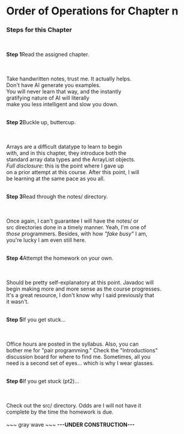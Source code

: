 
# Order of Operations for Chapter n <br>

<h3>Steps for this Chapter</h3>
<br>
<p><b>Step 1</b>Read the assigned chapter.</p><br>
<br>
Take handwritten notes, trust me. It actually helps.<br>
Don't have AI generate you examples.<br>
You will never learn that way, and the instantly <br>
gratifying nature of AI will literally <br>
make you less intelligent and slow you down.<br>
<br>
<p><b>Step 2</b>Buckle up, buttercup.</p><br>
<br>
Arrays are a difficult datatype to learn to begin <br>
with, and in this chapter, they introduce both the <br>
standard array data types and the ArrayList objects. <br>
<i>Full disclosure</i>: this is the point where I gave up <br>
on a prior attempt at this course. After this point, I will <br>
be learning at the same pace as you all. <br>
<br>
<p><b>Step 3</b>Read through the notes/ directory.</p><br>
<br> 
Once again, I can't guarantee I will have the notes/ or<br>
src directories done in a timely manner. Yeah, I'm one of <br>
<i>those</i> programmers. Besides, with how <i>"fake busy"</i> I am,<br>
you're lucky I am even still here.<br>
<br>
<p><b>Step 4</b>Attempt the homework on your own.</p><br>
<br>
Should be pretty self-explanatory at this point. Javadoc will <br>
begin making more and more sense as the course progresses. <br>
It's a great resource, I don't know why I said previously that <br>
it wasn't. <br>
<br>
<p><b>Step 5</b>If you get stuck...</p><br>
<br>
Office hours are posted in the syllabus. Also, you can <br>
bother me for "pair programming." Check the "Introductions" <br>
discussion board for where to find me. Sometimes, all you <br>
need is a second set of eyes... which is why I wear glasses. <br>
<br>
<p><b>Step 6</b>If you get stuck (pt2)...</p><br>
<br>
Check out the src/ directory. Odds are I will not have it <br>
complete by the time the homework is due. <br>
<br>
  ~~~ gray wave ~~~
<strong>   ---UNDER CONSTRUCTION---   </strong>
